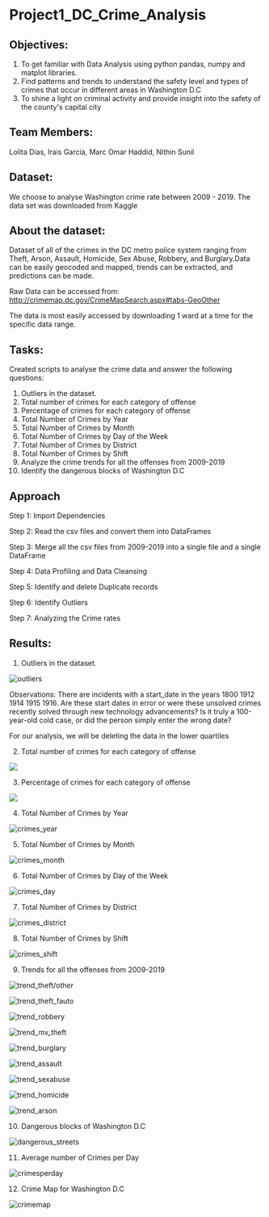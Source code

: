 # Project1_DC_Crime_Analysis

## Objectives:

1. To get familiar with Data Analysis using python pandas, numpy and matplot libraries.
2. Find patterns and trends to understand the safety level and types of crimes that occur in different areas in Washington D.C
3. To shine a light on criminal activity and provide insight into the safety of the county's capital city

## Team Members:
Lolita Dias, Irais Garcia, Marc Omar Haddid, Nithin Sunil

## Dataset:
We choose to analyse Washington crime rate between 2009 - 2019.
The data set was downloaded from Kaggle

## About the dataset:

Dataset of all of the crimes in the DC metro police system ranging from Theft, Arson, Assault, Homicide, Sex Abuse, Robbery, and Burglary.Data can be easily geocoded and mapped, trends can be extracted, and predictions can be made.

Raw Data can be accessed from: http://crimemap.dc.gov/CrimeMapSearch.aspx#tabs-GeoOther

The data is most easily accessed by downloading 1 ward at a time for the specific data range.

## Tasks:

Created scripts to analyse the crime data and answer the following questions:

1. Outliers in the dataset.
2. Total number of crimes for each category of offense
3. Percentage of crimes for each category of offense
4. Total Number of Crimes by Year
5. Total Number of Crimes by Month
6. Total Number of Crimes by Day of the Week
7. Total Number of Crimes by District
8. Total Number of Crimes by Shift
9. Analyze the crime trends for all the offenses from 2009-2019
10. Identify the dangerous blocks of Washington D.C

## Approach

Step 1: Import Dependencies

Step 2: Read the csv files and convert them into DataFrames

Step 3: Merge all the csv files from 2009-2019 into a single file and a single DataFrame

Step 4: Data Profiling and Data Cleansing

Step 5: Identify and delete Duplicate records

Step 6: Identify Outliers

Step 7: Analyzing the Crime rates

## Results:
1. Outliers in the dataset.

![outliers](Images/Outliers.png)

Observations: 
There are incidents with a start_date in the years 1800 1912 1914 1915 1916. 
Are these start dates in error or were these unsolved crimes recently solved through new technology advancements?
Is it truly a 100-year-old cold case, or did the person simply enter the wrong date?

For our analysis, we will be deleting the data in the lower quartiles

2. Total number of crimes for each category of offense

![](Images/Outliers.png)

3. Percentage of crimes for each category of offense

![](Images/Outliers.png)

4. Total Number of Crimes by Year

![crimes_year](Images/crimes_year.png)

5. Total Number of Crimes by Month

![crimes_month](Images/crimes_month.png)

6. Total Number of Crimes by Day of the Week

![crimes_day](Images/crimes_day.png)

7. Total Number of Crimes by District

![crimes_district](Images/crimes_district.png)

8. Total Number of Crimes by Shift

![crimes_shift](Images/crimes_shift.png)

9. Trends for all the offenses from 2009-2019

![trend_theft/other](Images/trend_theft_other.png)

![trend_theft_fauto](Images/trend_theft_auto.png)

![trend_robbery](Images/trend_robbery.png)

![trend_mv_theft](Images/trend_theft_vehicle.png)

![trend_burglary](Images/trend_burglary.png)

![trend_assault](Images/trend_assault.png)

![trend_sexabuse](Images/trend_abuse.png)

![trend_homicide](Images/trend_homicide.png)

![trend_arson](Images/trend_arson.png)

10. Dangerous blocks of Washington D.C

![dangerous_streets](Images/dangerous_streets.png)

11. Average number of Crimes per Day

![crimesperday](Images/avg_crime_day.png)

12. Crime Map for Washington D.C

![crimemap](Images/density.png)







